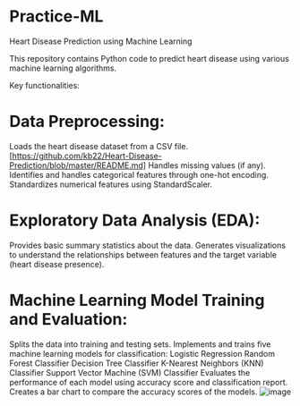 # Practice-ML
Heart Disease Prediction using Machine Learning

This repository contains Python code to predict heart disease using various machine learning algorithms.

Key functionalities:

# Data Preprocessing:
Loads the heart disease dataset from a CSV file.[https://github.com/kb22/Heart-Disease-Prediction/blob/master/README.md]
Handles missing values (if any).
Identifies and handles categorical features through one-hot encoding.
Standardizes numerical features using StandardScaler.
# Exploratory Data Analysis (EDA):
Provides basic summary statistics about the data.
Generates visualizations to understand the relationships between features and the target variable (heart disease presence).
# Machine Learning Model Training and Evaluation:
Splits the data into training and testing sets.
Implements and trains five machine learning models for classification:
Logistic Regression
Random Forest Classifier
Decision Tree Classifier
K-Nearest Neighbors (KNN) Classifier
Support Vector Machine (SVM) Classifier
Evaluates the performance of each model using accuracy score and classification report.
Creates a bar chart to compare the accuracy scores of the models.
![image](https://github.com/EsraaMosaad/Practice-ML/assets/70305108/22cba011-7161-4d3d-8b04-869d90caa201)

